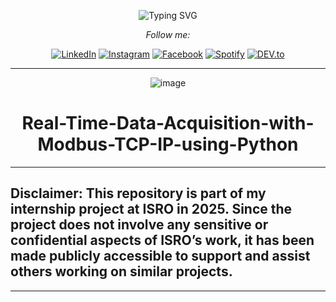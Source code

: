 <div align="center" width="50">
<p align="center">
  <img src="https://readme-typing-svg.demolab.com?font=Roboto+Mono&size=25&duration=3000&pause=1000&color=2de151&center=true&width=500&lines=Welcome+to+my+Github!;feel+free+to+clone+and+..;raise+issues+if+you+think..;something+could+be+better" alt="Typing SVG" />
</p>

<div align="center" width="50">
<i>Follow me:</i><br>

<a href="https://www.linkedin.com/in/absphreak" target="_blank"><img src="https://img.shields.io/badge/LinkedIn-%230077B5.svg?&style=flat-square&logo=linkedin&logoColor=white" alt="LinkedIn"></a>
<a href="https://www.instagram.com/absphreak" target="_blank"><img src="https://img.shields.io/badge/Instagram-%23E4405F.svg?&style=flat-square&logo=instagram&logoColor=white" alt="Instagram"></a>
<a href="https://www.facebook.com/originalphreak" target="_blank"><img src="https://img.shields.io/badge/Facebook-%231877F2.svg?&style=flat-square&logo=facebook&logoColor=white" alt="Facebook"></a>
<a href="https://open.spotify.com/user/0170agi99s5hh187g7mtz245b" target="_blank"><img src="https://img.shields.io/badge/Spotify-%231ED760.svg?&style=flat-square&logo=spotify&logoColor=white" alt="Spotify"></a>
<a href="https://dev.to/ABSphreak" target="_blank"><img src="https://img.shields.io/badge/DEV-%230A0A0A.svg?&style=flat-square&logo=DEV.to&logoColor=white" alt="DEV.to"></a>

---
</div>

  
![image](https://github.com/user-attachments/assets/bc536ca5-48a1-4961-90e8-0539f163bed3)


# Real-Time-Data-Acquisition-with-Modbus-TCP-IP-using-Python

---
</div>

## Disclaimer: This repository is part of my internship project at ISRO in 2025. Since the project does not involve any sensitive or confidential aspects of ISRO’s work, it has been made publicly accessible to support and assist others working on similar projects.
---


  
